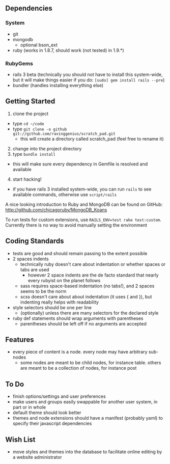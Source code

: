 ## Dependencies

### System
* git
* mongodb
  * optional bson_ext
* ruby (works in 1.8.7, should work (not tested) in 1.9.*)

### RubyGems
* rails 3 beta (technically you should not have to install this system-wide, but it will make things easier if you do: `[sudo] gem install rails --pre`)
* bundler (handles installing everything else)

## Getting Started

1. clone the project
  * type `cd ~/code`
  * type `git clone -o github git://github.com/ravinggenius/scratch_pad.git`
    * this will create a directory called scratch_pad (feel free to rename it)
2. change into the project directory
3. type `bundle install`
  * this will make sure every dependency in Gemfile is resolved and available
4. start hacking!
  * if you have rails 3 installed system-wide, you can run `rails` to see available commands, otherwise use `script/rails`

A nice looking introduction to Ruby and MongoDB can be found on GitHub: http://github.com/chicagoruby/MongoDB_Koans

To run tests for custom extensions, use `RAILS_ENV=test rake test:custom`. Currently there is no way to avoid manually setting the environment

## Coding Standards

* tests are good and should remain passing to the extent possible
* 2 spaces indents
  * technically ruby doesn't care about indentation or whether spaces or tabs are used
    * however 2 space indents are the de facto standard that nearly every rubyist on the planet follows
  * sass requires space-based indentation (no tabs!), and 2 spaces seems to be the norm
  * scss doesn't care about about indentation (it uses { and }), but indenting really helps with readability
* style selectors should be one per line
  * (optionally) unless there are many selectors for the declared style
* ruby def statements should wrap arguments with parentheses
  * parentheses should be left off if no arguments are accepted

## Features

* every piece of content is a node. every node may have arbitrary sub-nodes
  * some nodes are meant to be child nodes, for instance table. others are meant to be a collection of nodes, for instance post

## To Do

* finish options/settings and user preferences
* make users and groups easily swappable for another user system, in part or in whole
* default theme should look better
* themes and node extensions should have a manifest (probably yaml) to specify their javascript dependencies

## Wish List

* move styles and themes into the database to facilitate online editing by a website administrator
